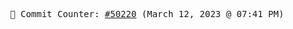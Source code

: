 <p align="center">
    <samp>
        📮 Commit Counter: <a href="https://github.com/Javascript-void0/Javascript-void0/commits/main">#50220</a> (March 12, 2023 @ 07:41 PM)
    </samp>
</p>